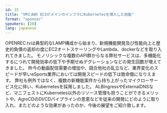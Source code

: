 ```yaml
---
id: 15
title: "VMとAWS ECSがメインのインフラにKubernetesを導入した効能"
format: "sponsor"
speakers: [20]
lang: japanese
---
```


OPENREC.tvは典型的なLAMP構成から始まり、新規機能開発及び性能向上と歴史的負債の返却の度にEC2オートスケーリングやLambda、dockerなどを取り入れてきました。 モノリシックな複数のAPI群からなる弊社サービスは、多機能化するにつれて開発効率の低下や予期せぬデグレーションなどの発生回数が増えてきました。 昨今の動画配信需要の増加や、競合他社の乱立など、業界変化のスピードが早いeSports業界においては開発スピードの低下は致命傷になりえます。 弊社も例外ではなく、複数の新機能案件から持ち上がったマイクローサービス化に伴い、Kubernetesを採用しました。 ALBIngressやExternalDNSなど、マニフェストにKubernetes以外のリソース管理も担うことができるメリットや、AgroCDのDI/CDパイプラインの恩恵などを従来の開発にどのように取り入れ、またどのような効果があったのか、今後の展望をご紹介致します。

